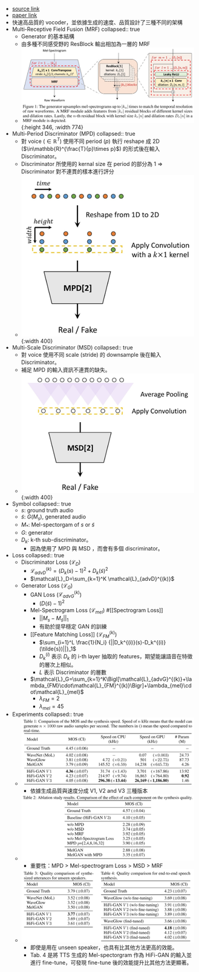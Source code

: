 - [source link](https://github.com/jik876/hifi-gan)
- [paper link](https://daps.cs.princeton.edu/projects/HiFi-GAN/index.php?env-pairs=DAPS&speaker=f10&src-env=all)
- 快速高品質的 vocoder，並依據生成的速度、品質設計了三種不同的架構
- Multi-Receptive Field Fusion (MRF)
  collapsed:: true
	- Generator 的基本結構
	- 由多種不同感受野的 ResBlock 輸出相加為一層的 MRF
	- ![2022-07-05-17-13-19.jpeg](../assets/2022-07-05-17-13-19.jpeg){:height 346, :width 774}
- Multi-Period Discriminator (MPD)
  collapsed:: true
	- 對 voice ($\in\mathbb{R}^{T}$) 使用不同 period ($p$) 執行 reshape 成 2D ($\in\mathbb{R}^{\frac{T}{p}\times p}$) 的形式後在輸入 Discriminator。
	- Discriminator 所使用的 kernal size 在 period 的部分為 1 $\Rightarrow$ Discriminator 對不連貫的樣本進行評分
	- ![2022-07-05-17-17-26.jpeg](../assets/2022-07-05-17-17-26.jpeg){:width 400}
- Multi-Scale Discriminator (MSD)
  collapsed:: true
	- 對 voice 使用不同 scale (stride) 的 downsample 後在輸入 Discriminator。
	- 補足 MPD 的輸入資訊不連貫的缺失。
	- ![2022-07-05-17-17-38.jpeg](../assets/2022-07-05-17-17-38.jpeg){:width 400}
- Symbol
  collapsed:: true
	- $s$: ground truth audio
	- $\tilde{s}$: $G(M_s)$, generated audio
	- $M_*$: Mel-spectorgam of $s$ or $\tilde{s}$
	- $G$: generator
	- $D_k$: k-th sub-discriminator。
		- 因為使用了 MPD 與 MSD ，而會有多個 discriminator。
- Loss
  collapsed:: true
	- Discriminator Loss ($\mathcal{L}_D$)
		- $\mathcal{L}_{advD}^{(k)}={(D_k(s)-1)}^2+{D_k(\tilde{s})}^2$
		- $\mathcal{L}_D=\sum_{k=1}^K \mathcal{L}_{advD}^{(k)}$
	- Generator Loss ($\mathcal{L}_G$)
		- GAN Loss ($\mathcal{L}_{advG}^{(k)}$)
			- ${(D(\tilde{s})-1)}^2$
		- Mel-Spectrogram Loss ($\mathcal{L}_{mel}$) #[[Spectrogram Loss]]
			- ${||M_s-M_{\tilde{s}}||}_1$
			- 有助於提早穩定 GAN 的訓練
		- [[Feature Matching Loss]] ($\mathcal{L}_{FM}^{(k)}$)
			- $\sum_{i=1}^L \frac{1}{N_i} {||D_k^{(i)}(s)-D_k^{(i)}(\tilde{s})||}_1$
			- $D_k^{(i)}$ 表示 $D_k$ 的 i-th layer 抽取的 features，期望能讓語音在特徵的層次上相似。
			- $L$ 表示 Discriminator 的層數
		- $\mathcal{L}_G=\sum_{k=1}^K\Bigl[\mathcal{L}_{advG}^{(k)}+\lambda_{FM}\cdot\mathcal{L}_{FM}^{(k)}\Bigr]+\lambda_{mel}\cdot\mathcal{L}_{mel}$
			- $\lambda_{FM}=2$
			- $\lambda_{mel}=45$
- Experiments
  collapsed:: true
	- ![2022-07-05-19-18-24.jpeg](../assets/2022-07-05-19-18-24.jpeg)
		- 依據生成品質與速度分成 V1, V2 and V3 三種版本
	- ![2022-07-05-19-18-54.jpeg](../assets/2022-07-05-19-18-54.jpeg)
		- 重要性：MPD > Mel-spectrogram Loss > MSD > MRF
	- ![2022-07-05-19-19-11.jpeg](../assets/2022-07-05-19-19-11.jpeg)
		- 即使是用在 unseen speaker，也具有比其他方法更高的效能。
		- Tab. 4 是將 TTS 生成的 Mel-spectorgram 作為 HiFi-GAN 的輸入並進行 fine-tune，可發現 fine-tune 後的效能提升比其他方法更顯著。
